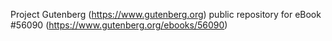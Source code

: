 Project Gutenberg (https://www.gutenberg.org) public repository for
eBook #56090 (https://www.gutenberg.org/ebooks/56090)

